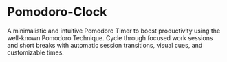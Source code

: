 # Pomodoro-Clock
A minimalistic and intuitive Pomodoro Timer to boost productivity using the well-known Pomodoro Technique. Cycle through focused work sessions and short breaks with automatic session transitions, visual cues, and customizable times.
